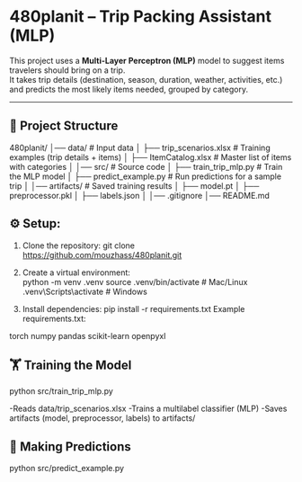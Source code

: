 # 480planit – Trip Packing Assistant (MLP)

This project uses a **Multi-Layer Perceptron (MLP)** model to suggest items travelers should bring on a trip.  
It takes trip details (destination, season, duration, weather, activities, etc.) and predicts the most likely items needed, grouped by category.

---

## 📂 Project Structure

480planit/
│── data/ # Input data
│ ├── trip_scenarios.xlsx # Training examples (trip details + items)
│ ├── ItemCatalog.xlsx # Master list of items with categories
│
│── src/ # Source code
│ ├── train_trip_mlp.py # Train the MLP model
│ ├── predict_example.py # Run predictions for a sample trip
│
│── artifacts/ # Saved training results
│ ├── model.pt
│ ├── preprocessor.pkl
│ ├── labels.json
│
│── .gitignore
│── README.md


## ⚙️ Setup:

1. Clone the repository:
git clone https://github.com/mouzhass/480planit.git

2. Create a virtual environment:            
python -m venv .venv
source .venv/bin/activate   # Mac/Linux
.venv\Scripts\activate      # Windows

3. Install dependencies:
pip install -r requirements.txt
Example requirements.txt:

torch
numpy
pandas
scikit-learn
openpyxl

## 🏋️ Training the Model
python src/train_trip_mlp.py

-Reads data/trip_scenarios.xlsx
-Trains a multilabel classifier (MLP)
-Saves artifacts (model, preprocessor, labels) to artifacts/

## 🔮 Making Predictions

python src/predict_example.py

